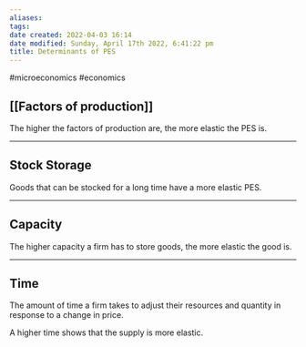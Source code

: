 ```yaml
---
aliases: 
tags: 
date created: 2022-04-03 16:14
date modified: Sunday, April 17th 2022, 6:41:22 pm
title: Determinants of PES
---
```


#microeconomics #economics

## [[Factors of production]]

The higher the factors of production are, the more elastic the PES is.

---

## Stock Storage

Goods that can be stocked for a long time have a more elastic PES.

---

## Capacity

The higher capacity a firm has to store goods, the more elastic the good is.

---

## Time

The amount of time a firm takes to adjust their resources and quantity in response to a change in price.

A higher time shows that the supply is more elastic.
